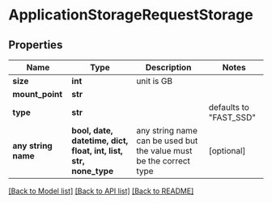 # ApplicationStorageRequestStorage


## Properties
Name | Type | Description | Notes
------------ | ------------- | ------------- | -------------
**size** | **int** | unit is GB | 
**mount_point** | **str** |  | 
**type** | **str** |  | defaults to "FAST_SSD"
**any string name** | **bool, date, datetime, dict, float, int, list, str, none_type** | any string name can be used but the value must be the correct type | [optional]

[[Back to Model list]](../README.md#documentation-for-models) [[Back to API list]](../README.md#documentation-for-api-endpoints) [[Back to README]](../README.md)


